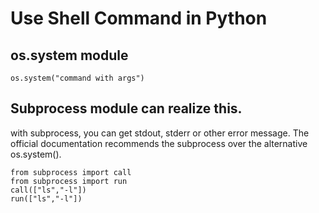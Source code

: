 # Use Shell Command in Python
## os.system module
```
os.system("command with args")
```


## Subprocess module can realize this.
with subprocess, you can get stdout, stderr or other error message.
The official documentation recommends the subprocess over the alternative os.system(). 

```
from subprocess import call
from subprocess import run 
call(["ls","-l"]) 
run(["ls","-l"]) 
```

